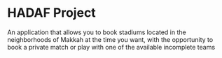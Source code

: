 # HADAF Project
An application that allows you to book stadiums located in the neighborhoods of Makkah at the time you want, with the opportunity to book a private match or play with one of the available incomplete teams
